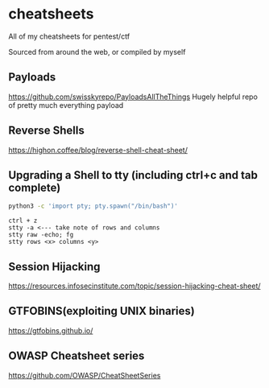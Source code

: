 # cheatsheets

All of my cheatsheets for pentest/ctf

Sourced from around the web, or compiled by myself


## Payloads
https://github.com/swisskyrepo/PayloadsAllTheThings
Hugely helpful repo of pretty much everything payload

## Reverse Shells
https://highon.coffee/blog/reverse-shell-cheat-sheet/

## Upgrading a Shell to tty (including ctrl+c and tab complete)
```bash
python3 -c 'import pty; pty.spawn("/bin/bash")'
```
```
ctrl + z
stty -a <--- take note of rows and columns
stty raw -echo; fg
stty rows <x> columns <y>
```

## Session Hijacking
https://resources.infosecinstitute.com/topic/session-hijacking-cheat-sheet/

## GTFOBINS(exploiting UNIX binaries)
https://gtfobins.github.io/

## OWASP Cheatsheet series
https://github.com/OWASP/CheatSheetSeries



